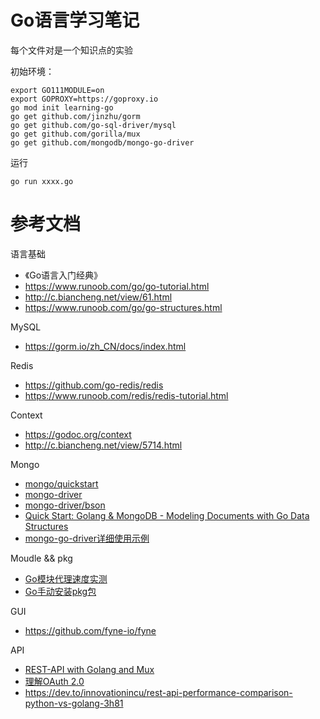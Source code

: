 # Go语言学习笔记

每个文件对是一个知识点的实验

初始环境：
```
export GO111MODULE=on
export GOPROXY=https://goproxy.io
go mod init learning-go
go get github.com/jinzhu/gorm
go get github.com/go-sql-driver/mysql
go get github.com/gorilla/mux
go get github.com/mongodb/mongo-go-driver
```

运行
```
go run xxxx.go
```

# 参考文档

语言基础
- 《Go语言入门经典》
- https://www.runoob.com/go/go-tutorial.html
- http://c.biancheng.net/view/61.html
- https://www.runoob.com/go/go-structures.html

MySQL
- https://gorm.io/zh_CN/docs/index.html

Redis
- https://github.com/go-redis/redis
- https://www.runoob.com/redis/redis-tutorial.html

Context
- https://godoc.org/context
- http://c.biancheng.net/view/5714.html

Mongo
- [mongo/quickstart](https://www.mongodb.com/blog/search/golang%20quickstart)
- [mongo-driver](https://godoc.org/go.mongodb.org/mongo-driver/mongo)
- [mongo-driver/bson](https://godoc.org/go.mongodb.org/mongo-driver/bson)
- [Quick Start: Golang & MongoDB - Modeling Documents with Go Data Structures](https://www.mongodb.com/blog/post/quick-start-golang--mongodb--modeling-documents-with-go-data-structures)
- [mongo-go-driver详细使用示例](https://www.cnblogs.com/zcqkk/p/11234227.html)

Moudle && pkg
- [Go模块代理速度实测](https://studygolang.com/topics/9994)
- [Go手动安装pkg包](https://blog.csdn.net/u012393450/article/details/82665588)

GUI
- https://github.com/fyne-io/fyne

API
- [REST-API with Golang and Mux](https://medium.com/@hugo.bjarred/rest-api-with-golang-and-mux-e934f581b8b5)
- [理解OAuth 2.0](https://www.ruanyifeng.com/blog/2014/05/oauth_2_0.html)
- https://dev.to/innovationincu/rest-api-performance-comparison-python-vs-golang-3h81